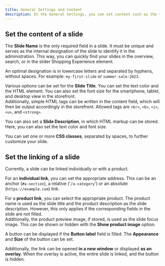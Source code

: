 ```yaml
---
title: General Settings and Content
description: In the General Settings, you can set content such as the title and description, as well as the linking of the slide.
---
```


## Set the content of a slide

The **Slide Name** is the only required field in a slide. It must be unique and serves as the internal designation of the slide to identify it in the administration. This way, you can quickly find your slides in the overview, search, or in the slider Shopping Experience element.

An optimal designation is in lowercase letters and separated by hyphens, without spaces. For example: `my-first-slide` or `summer-sale-2023`.

Various options can be set for the **Slide Title**. You can set the text color and the HTML element. You can also set the font size for the smartphone, tablet, and desktop view in the storefront.  
Additionally, simple HTML tags can be written in the content field, which will then be output accordingly in the storefront. Allowed tags are `<br>`, `<b>`, `<i>`, `<u>`, and `<strong>`.  

You can also set a **Slide Description**, in which HTML markup can be stored. Here, you can also set the text color and font size.

You can set one or more **CSS classes**, separated by spaces, to further customize your slide.

## Set the linking of a slide

Currently, a slide can be linked individually or with a product.

For an **individual link**, you can set the appropriate address. This can be an anchor (`#a-section`), a relative ('`/a-category`') or an absolute (`https://example.com`) link.

For a **product link**, you can select the appropriate product. The product name is used as the slide title and the product description as the slide description. However, this only applies if the corresponding fields in the slide are not filled.  
Additionally, the product preview image, if stored, is used as the slide focus image. This can be shown or hidden with the **Show product image** option.

A button can be displayed if the **Button label** field is filled. The **Appearance** and **Size** of the button can be set.

Additionally, the link can be opened **in a new window** or displayed **as an overlay**. When the overlay is active, the entire slide is linked, and the button is hidden.
